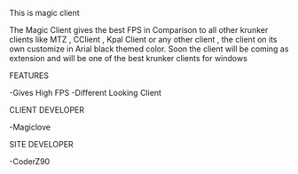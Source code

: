This is magic client

The Magic Client gives the best FPS in Comparison to all other krunker clients like MTZ , CClient , Kpal Client or any other client , the client on its own customize in Arial black themed color.
 Soon the client will be coming as extension and will be one of the best krunker clients for windows

FEATURES

-Gives High FPS
-Different Looking Client

CLIENT DEVELOPER

-Magiclove

SITE DEVELOPER

-CoderZ90
